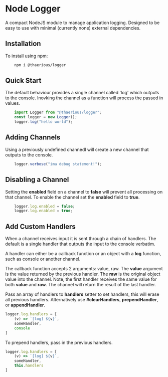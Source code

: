 # Node Logger
A compact NodeJS module to manage application logging.
Designed to be easy to use with minimal (currently none) external dependencies.

## Installation
To install using npm:

```bash
    npm i @thaerious/logger
```

## Quick Start
The default behaviour provides a single channel called 'log' which outputs to the console.
Inovking the channel as a function will process the passed in values.

```js
    import Logger from "@thaerious/logger";
    const logger = new Logger();
    logger.log("hello world");
```  

## Adding Channels
Using a previously undefined channedl will create a new channel that outputs to the console.  

```js
    logger.verbose("ima debug statement!");
```

## Disabling a Channel
Setting the **enabled** field on a channel to **false** will prevent all processing on that channel.
To enable the channel set the **enabled** field to **true**.

``` js
    logger.log.enabled = false;
    logger.log.enabled = true;
```
    
## Add Custom Handlers
When a channel receives input it is sent through a chain of handlers.  The default is a single handler that outputs the input to the console verbatim.

A handler can either be a callback function or an object with a **log** function, such as console or another channel.

The callback function accepts 2 arguments: value, raw.  The **value** argument is the value returned by the previous handler.  The **raw** is the original object value into the channel.  Note, the first handler receives the same value for both **value** and **raw**.  The channel will return the result of the last handler.

Pass an array of handlers to **handlers** setter to set handlers, this will erase all previous handlers.  Alternatively use **#clearHandlers**, **prependHandler**, or **appendHandler**.

```js
logger.log.handlers = [
    (v) => `[log] ${v}`,
    someHandler,
    console
]
```

To prepend handlers, pass in the previous handlers.

```js
logger.log.handlers = [
    (v) => `[log] ${v}`,
    someHandler,
    this.handlers
]
```